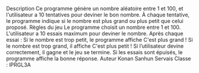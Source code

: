 Description
Ce programme génère un nombre aléatoire entre 1 et 100, et l'utilisateur a 10 tentatives pour deviner le bon nombre.
À chaque tentative, le programme indique si le nombre est plus grand ou plus petit que celui proposé.
 Règles du jeu
Le programme choisit un nombre entre 1 et 100.
L'utilisateur a 10 essais maximum pour deviner le nombre.
Après chaque essai :
Si le nombre est trop petit, le programme affiche C'est plus grand !
Si le nombre est trop grand, il affiche C'est plus petit !
Si l’utilisateur devine correctement, il gagne et le jeu se termine.
Si les essais sont épuisés, le programme affiche la bonne réponse.
 Auteur
Konan Sanhun Servais
Classe : lPRGL3A
 
